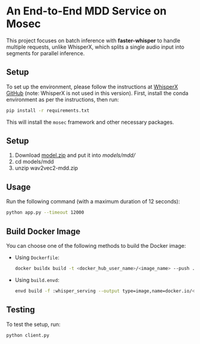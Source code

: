 # An End-to-End MDD Service on Mosec

This project focuses on batch inference with **faster-whisper** to handle multiple requests, unlike WhisperX, which splits a single audio input into segments for parallel inference.

## Setup
To set up the environment, please follow the instructions at [WhisperX GitHub](https://github.com/m-bain/whisperX) (note: WhisperX is not used in this version). First, install the conda environment as per the instructions, then run:

```bash
pip install -r requirements.txt
```

This will install the `mosec` framework and other necessary packages.

## Setup
1. Download [model.zip](https://140.122.184.167:5567/sharing/qRaWMnSBC) and put it into *models/mdd/*
2. cd models/mdd
3. unzip wav2vec2-mdd.zip


## Usage

Run the following command (with a maximum duration of 12 seconds):

```bash
python app.py --timeout 12000
```

## Build Docker Image

You can choose one of the following methods to build the Docker image:

* Using `Dockerfile`:
  ```bash
  docker buildx build -t <docker_hub_user_name>/<image_name> --push .
  ```

* Using `build.envd`:
  ```bash
  envd build -f :whisper_serving --output type=image,name=docker.io/<docker_hub_user_name>/<image_name> --push
  ```

## Testing

To test the setup, run:

```bash
python client.py
```
